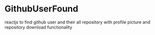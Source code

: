 # GithubUserFound
reactjs to find github user and their all repository with profile picture and repository download functionality 
